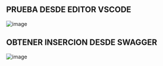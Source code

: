 ## PRUEBA DESDE EDITOR VSCODE
![image](https://github.com/user-attachments/assets/bf6ff360-d38a-4c66-bd3e-6dc35014d2cd)

## OBTENER INSERCION DESDE SWAGGER 
![image](https://github.com/user-attachments/assets/f67e9ddb-faa2-4297-87b1-10d594e9e97d)

